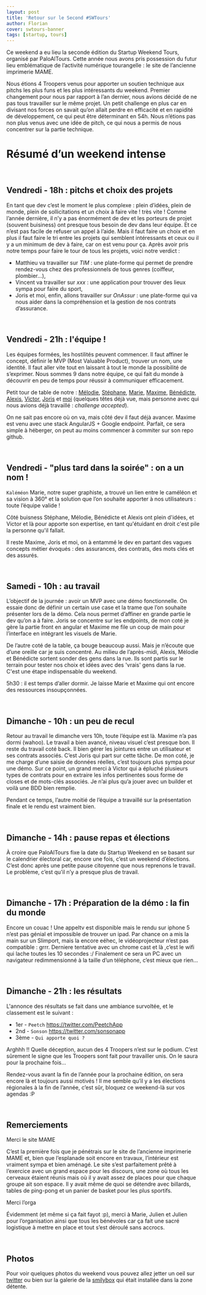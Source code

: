```yaml
---
layout: post
title: 'Retour sur le Second #SWTours'
author: Florian
cover: swtours-banner
tags: [startup, tours]
---
```


Ce weekend a eu lieu la seconde édition du Startup Weekend Tours, organisé par PaloAlTours. 
Cette année nous avons pris possession du futur lieu emblématique de l’activité numérique tourangelle : le site de l’ancienne imprimerie MAME.


Nous étions 4 Troopers venus pour apporter un soutien technique aux pitchs les plus funs et les plus intéressants du weekend. 
Premier changement pour nous par rapport à l’an dernier, nous avions décidé de ne pas tous travailler sur le même projet. 
Un petit challenge en plus car en divisant nos forces on savait qu’on allait perdre en efficacité et en rapidité de développement, ce qui peut être déterminant en 54h.
Nous n’étions pas non plus venus avec une idée de pitch, ce qui nous a permis de nous concentrer sur la partie technique.
<!--break-->

# Résumé d’un weekend intense

<br/>

## Vendredi - 18h : pitchs et choix des projets
En tant que dev c’est le moment le plus complexe : plein d’idées, plein de monde, plein de sollicitations et un choix à faire vite ! très vite !
Comme l’année dernière, il n’y a pas énormément de dev et les porteurs de projet (souvent buisiness) ont presque tous besoin de dev dans leur équipe. 
Et ce n’est pas facile de refuser un appel à l’aide. 
Mais il faut faire un choix et en plus il faut faire le tri entre les projets qui semblent intéressants et ceux ou il y a un minimum de dev à faire, car on est venu pour ça.
Après avoir pris notre temps pour faire le tour de tous les projets, voici notre verdict : 

* Matthieu va travailler sur _TIM_ : une plate-forme qui permet de prendre rendez-vous chez des professionnels de tous genres (coiffeur, plombier…),
* Vincent va travailler sur _xxx_ : une application pour trouver des lieux sympa pour faire du sport,
* Joris et moi, enfin, allons travailler sur _OnAssur_ : une plate-forme qui va nous aider dans la compréhension et la gestion de nos contrats d’assurance.


<br/>

## Vendredi - 21h : l'équipe ! 

Les équipes formées, les hostilités peuvent commencer.
Il faut affiner le concept, définir le MVP (Most Valuable Product), trouver un nom, une identité. Il faut aller vite tout en laissant à tout le monde la possibilité de s’exprimer.
Nous sommes 9 dans notre équipe, ce qui fait du monde à découvrir en peu de temps pour réussir à communiquer efficacement.

Petit tour de table de notre : [Mélodie](https://twitter.com/MelodieFourez), [Stéphane](https://twitter.com/SandeauGruberS), [Marie](https://twitter.com/MarieCottu), [Maxime](https://twitter.com/maximepvrt),
 [Bénédicte](https://twitter.com/loustalotbene), [Alexis](https://twitter.com/alexescu), [Victor](https://twitter.com/victor_proust), [Joris](https://twitter.com/Joris_Potier) et [moi](https://twitter.com/FlorianChauveau)
 (quelques têtes déjà vue, mais personne avec qui nous avions déjà travaillé : _challenge accepted_).

On ne sait pas encore où on va, mais côté dev il faut déjà avancer. Maxime est venu avec une stack AngularJS + Google endpoint. Parfait, ce sera simple à héberger, on peut au moins commencer à commiter sur son repo github.

<br/>

## Vendredi - "plus tard dans la soirée" : on a un nom !
`Kaléméon`
Marie, notre super graphiste, a trouvé un lien entre le caméléon et sa vision à 360° et la solution que l’on souhaite apporter à nos utilisateurs : toute l’équipe valide !

Côté buisness Stéphane, Mélodie, Bénédicte et Alexis ont plein d'idées, et Victor et là pour apporte son expertise, en tant qu'étuidant en droit c'est pile la personne qu'il fallait.

Il reste Maxime, Joris et moi, on à entammé le dev en partant des vagues concepts métier évoqués : des assurances, des contrats, des mots clés et des assurés. 


<br/>

## Samedi - 10h : au travail
L’objectif de la journée : avoir un MVP avec une démo fonctionnelle.
On essaie donc de définir un certain use case et la trame que l’on souhaite présenter lors de la démo. 
Cela nous permet d’affiner en grande partie le dev qu’on a à faire. Joris se concentre sur les endpoints, de mon coté je gère la partie front en angular et Maxime me file un coup de main pour l’interface en intégrant les visuels de Marie.

De l’autre coté de la table, ça bouge beaucoup aussi. Mais je n’écoute que d’une oreille car je suis concentré.
Au milieu de l’après-midi, Alexis, Mélodie et Bénédicte sortent sonder des gens dans la rue. Ils sont partis sur le terrain pour tester nos choix et idées avec des 'vrais' gens dans la rue. 
C'est une étape indispensable du weekend.  

5h30 : il est temps d’aller dormir. Je laisse Marie et Maxime qui ont encore des ressources insoupçonnées. 


<br/>

## Dimanche - 10h : un peu de recul
Retour au travail le dimanche vers 10h, toute l’équipe est là. Maxime n’a pas dormi (wahoo).
Le travail a bien avancé, niveau visuel c’est presque bon. Il reste du travail coté back. Il bien gérer les jointures entre un utilisateur et ses contrats associés. C’est Joris qui part sur cette tâche.
De mon coté, je me charge d’une saisie de données réelles, c’est toujours plus sympa pour une démo. Sur ce point, un grand merci à Victor qui a épluché plusieurs types de contrats pour en extraire les infos pertinentes sous forme de closes et de mots-clés associés. Je n’ai plus qu’a jouer avec un builder et voilà une BDD bien remplie.

Pendant ce temps, l’autre moitié de l’équipe a travaillé sur la présentation finale et le rendu est vraiment bien.


<br/>

## Dimanche - 14h : pause repas et élections
À croire que PaloAlTours fixe la date du Startup Weekend en se basant sur le calendrier électoral car, encore une fois, c’est un weekend d’élections. C’est donc après une petite pause citoyenne que nous reprenons le travail.
Le problème, c’est qu’il n’y a presque plus de travail.


<br/>

## Dimanche - 17h : Préparation de la démo : la fin du monde
Encore un couac ! Une appeltv est disponible mais le rendu sur iphone 5 n’est pas génial et impossible de trouver un ipad. Par chance on a mis la main sur un Slimport, mais la encore eéhec, le vidéoprojecteur  n’est pas compatible : grrr.
Derniere tentative avec un chrome cast et là ,c’est le wifi qui lache toutes les 10 secondes :/
Finalement ce sera un PC avec un navigateur redimmensionné à la taille d’un téléphone, c’est mieux que rien…


<br/>

## Dimanche - 21h : les résultats
L'annonce des résultats se fait dans une ambiance survoltée, et le classement est le suivant :

  * 1er - `Peetch` https://twitter.com/PeetchApp
  * 2nd - `Sonson` https://twitter.com/sonsonapp
  * 3ème - `Qui apporte quoi ?`

Arghhh !! Quelle déception, aucun des 4 Troopers n’est sur le podium. C’est sûrement le signe que les Troopers sont fait pour travailler unis. On le saura pour la prochaine fois…



Rendez-vous avant la fin de l’année pour la prochaine édition, on sera encore là et toujours aussi motivés ! Il me semble qu’il y a les élections régionales à la fin de l’année, c’est sûr, bloquez ce weekend-là sur vos agendas :P


<br/>

## Remerciements
Merci le site MAME

C’est la première fois que je pénétrais sur le site de l’ancienne imprimerie MAME et, bien que l’esplanade soit encore en travaux, l’intérieur est vraiment sympa et bien aménagé. 
Le site s’est parfaitement prêté à l’exercice avec un grand espace pour les discours, une zone où tous les cerveaux étaient réunis mais où il y avait assez de places pour que chaque groupe ait son espace. Il y avait même de quoi se détendre avec billards, tables de ping-pong et un panier de basket pour les plus sportifs.

Merci l’orga 

Évidemment (et même si ça fait fayot :p), merci à Marie, Julien et Julien pour l’organisation ainsi que tous les bénévoles car ça fait une sacré logistique à mettre en place et tout s’est déroulé sans accrocs.

<br/>

## Photos
Pour voir quelques photos du weekend vous pouvez allez jetter un oeil sur [twitter](https://twitter.com/search?q=%23SWTOURS&src=tyah&mode=photos) ou bien sur la galerie de la [smilybox](http://www.smilybox.fr/albums/index.php?galerie=swtours) qui était installée dans la zone détente.
